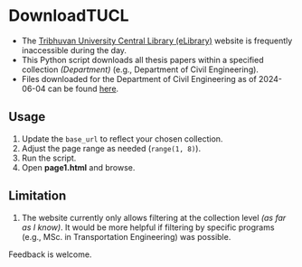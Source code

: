 # DownloadTUCL

- The [Tribhuvan University Central Library (eLibrary)](https://elibrary.tucl.edu.np/) website is frequently inaccessible during the day.
- This Python script downloads all thesis papers within a specified collection *(Department)* (e.g., Department of Civil Engineering).
- Files downloaded for the Department of Civil Engineering as of 2024-06-04 can be found [here](https://drive.google.com/drive/folders/1B_prOMKvjyQcjkBLBhmMjrqoN1HDtgJp?usp=drive_link).

## Usage
1. Update the `base_url` to reflect your chosen collection.
2. Adjust the page range as needed (`range(1, 8)`).
3. Run the script.
4. Open **page1.html** and browse.

## Limitation
1. The website currently only allows filtering at the collection level *(as far as I know)*. It would be more helpful if filtering by specific programs (e.g., MSc. in Transportation Engineering) was possible.

Feedback is welcome.

